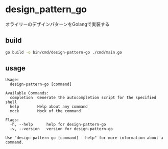 # design_pattern_go
オライリーのデザインパターンをGolangで実装する

## build
```bash
go build -o bin/cmd/design-pattern-go ./cmd/main.go
```

## usage
```
Usage:
  design-pattern-go [command]

Available Commands:
  completion  Generate the autocompletion script for the specified shell
  help        Help about any command
  mock        Mock of the command

Flags:
  -h, --help      help for design-pattern-go
  -v, --version   version for design-pattern-go

Use "design-pattern-go [command] --help" for more information about a command.
```
